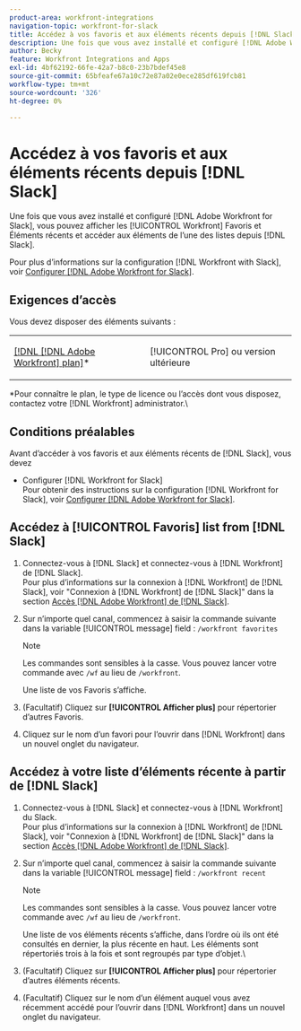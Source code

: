 ```yaml
---
product-area: workfront-integrations
navigation-topic: workfront-for-slack
title: Accédez à vos favoris et aux éléments récents depuis [!DNL Slack]
description: Une fois que vous avez installé et configuré [!DNL Adobe Workfront] pour Slack, vous pouvez afficher vos favoris Workfront et les éléments récents et accéder aux éléments de l’une ou l’autre des listes depuis Slack.
author: Becky
feature: Workfront Integrations and Apps
exl-id: 4bf62192-66fe-42a7-b8c0-23b7bdef45e8
source-git-commit: 65bfeafe67a10c72e87a02e0ece285df619fcb81
workflow-type: tm+mt
source-wordcount: '326'
ht-degree: 0%

---
```


# Accédez à vos favoris et aux éléments récents depuis [!DNL Slack]

Une fois que vous avez installé et configuré [!DNL Adobe Workfront for Slack], vous pouvez afficher les [!UICONTROL Workfront] Favoris et Éléments récents et accéder aux éléments de l’une des listes depuis [!DNL Slack].

Pour plus d’informations sur la configuration [!DNL Workfront with Slack], voir [Configurer [!DNL Adobe Workfront for Slack]](../../workfront-integrations-and-apps/using-workfront-with-slack/configure-workfront-for-slack.md).

## Exigences d’accès

Vous devez disposer des éléments suivants :

<table style="table-layout:auto"> 
 <col> 
 <col> 
 <tbody> 
  <tr> 
   <td role="rowheader"><a href="https://www.workfront.com/plans" target="_blank">[!DNL [!DNL Adobe Workfront] plan]</a>*</td> 
   <td> <p>[!UICONTROL Pro] ou version ultérieure</p> </td> 
  </tr> 
 </tbody> 
</table>

&#42;Pour connaître le plan, le type de licence ou l’accès dont vous disposez, contactez votre [!DNL Workfront] administrator.\

## Conditions préalables

Avant d’accéder à vos favoris et aux éléments récents de [!DNL Slack], vous devez

* Configurer [!DNL Workfront for Slack]\
   Pour obtenir des instructions sur la configuration [!DNL Workfront for Slack], voir [Configurer [!DNL Adobe Workfront for Slack]](../../workfront-integrations-and-apps/using-workfront-with-slack/configure-workfront-for-slack.md).

## Accédez à [!UICONTROL Favoris] list from [!DNL Slack]

1. Connectez-vous à [!DNL Slack] et connectez-vous à [!DNL Workfront] de [!DNL Slack].\
   Pour plus d’informations sur la connexion à [!DNL Workfront] de [!DNL Slack], voir &quot;Connexion à [!DNL Workfront] de [!DNL Slack]&quot; dans la section [Accès [!DNL Adobe Workfront] de [!DNL Slack]](../../workfront-integrations-and-apps/using-workfront-with-slack/access-workfront-from-slack.md).

1. Sur n’importe quel canal, commencez à saisir la commande suivante dans la variable [!UICONTROL message] field : `/workfront favorites`

   >[!NOTE]
   >
   >Les commandes sont sensibles à la casse. Vous pouvez lancer votre commande avec `/wf` au lieu de `/workfront`.

   Une liste de vos Favoris s’affiche.

1. (Facultatif) Cliquez sur **[!UICONTROL Afficher plus]** pour répertorier d’autres Favoris.
1. Cliquez sur le nom d’un favori pour l’ouvrir dans [!DNL Workfront] dans un nouvel onglet du navigateur.

## Accédez à votre liste d’éléments récente à partir de [!DNL Slack]

1. Connectez-vous à [!DNL Slack] et connectez-vous à [!DNL Workfront] du Slack.\
   Pour plus d’informations sur la connexion à [!DNL Workfront] de [!DNL Slack], voir &quot;Connexion à [!DNL Workfront] de [!DNL Slack]&quot; dans la section [Accès [!DNL Adobe Workfront] de [!DNL Slack]](../../workfront-integrations-and-apps/using-workfront-with-slack/access-workfront-from-slack.md).

1. Sur n’importe quel canal, commencez à saisir la commande suivante dans la variable [!UICONTROL message] field : `/workfront recent`

   >[!NOTE]
   >
   >Les commandes sont sensibles à la casse. Vous pouvez lancer votre commande avec `/wf` au lieu de `/workfront`.

   Une liste de vos éléments récents s’affiche, dans l’ordre où ils ont été consultés en dernier, la plus récente en haut. Les éléments sont répertoriés trois à la fois et sont regroupés par type d’objet.\

1. (Facultatif) Cliquez sur **[!UICONTROL Afficher plus]** pour répertorier d’autres éléments récents.
1. (Facultatif) Cliquez sur le nom d’un élément auquel vous avez récemment accédé pour l’ouvrir dans [!DNL Workfront] dans un nouvel onglet du navigateur.
